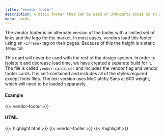 ```yaml
---
title: "vendor-footer"
description: A basic footer that can be used on 3rd-party sites in an iframe.
menu: cards
---
```


The vendor footer is an alternate version of the footer with a limited set of links and the logo for the market. In most cases, vendors load this footer using an `<iframe>` tag on their pages. Because of this the height is a static `100px` tall.

This card will never be used with the rest of the design system. In order to isolate it and decrease load time, we have created a separate build for it. The file is called `vendor-cards.css` and includes the vendor flag and vendor footer cards. It is self-contained and includes all of the styles required except fonts files. The text version uses McClatchy Sans at 600 weight, which will need to be loaded separately.

<link rel="stylesheet" href="/css/cards/vendor-cards.css">

#### Example

<div class="example">
{{< vendor-footer >}}
</div>

#### HTML 

{{< highlight html >}}
{{< vendor-footer >}}
{{< /highlight >}}
